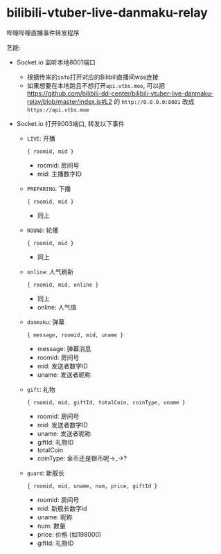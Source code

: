# bilibili-vtuber-live-danmaku-relay
哔哩哔哩直播事件转发程序

艺能:

* Socket.io 监听本地8001端口

  * 根据传来的`info`打开对应的Bilibili直播间wss连接
  * 如果想要在本地跑且不想打开`api.vtbs.moe`, 可以把 https://github.com/bilibili-dd-center/bilibili-vtuber-live-danmaku-relay/blob/master/index.js#L2 的 `http://0.0.0.0:8001` 改成`https://api.vtbs.moe`

* Socket.io 打开9003端口, 转发以下事件

  * `LIVE`: 开播

    `{ roomid, mid }`

    * roomid: 房间号
    * mid: 主播数字ID

  * `PREPARING`: 下播

    `{ roomid, mid }`

    * 同上

  * `ROUND`: 轮播

    `{ roomid, mid }`

    - 同上

  * `online`: 人气刷新

    `{ roomid, mid, online }`

    - 同上
    - online: 人气值

  * `danmaku`: 弹幕

    `{ message, roomid, mid, uname }`

    * message: 弹幕消息
    * roomid: 房间号
    * mid: 发送者数字ID
    * uname: 发送者昵称

  * `gift`: 礼物

    `{ roomid, mid, giftId, totalCoin, coinType, uname }`

    * roomid: 房间号
    * mid: 发送者数字ID
    * uname: 发送者昵称
    * giftId: 礼物ID
    * totalCoin
    * coinType: 金币还是银币呢→_→?

  * `guard`: 新舰长

    `{ roomid, mid, uname, num, price, giftId }`

    * roomid: 房间号
    * mid: 新舰长数字id
    * uname: 昵称
    * num: 数量
    * price: 价格 (如198000)
    * giftId: 礼物ID
